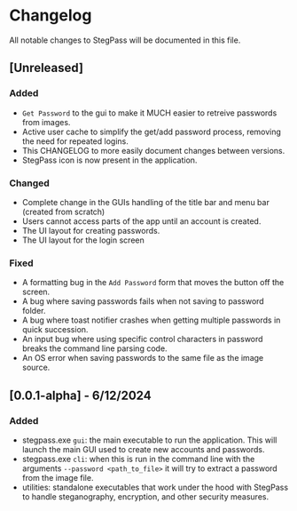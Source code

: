 # Changelog

All notable changes to StegPass will be documented in this file.

## [Unreleased]

### Added

- `Get Password` to the gui to make it MUCH easier to retreive passwords from images.
- Active user cache to simplify the get/add password process, removing the need for repeated logins.
- This CHANGELOG to more easily document changes between versions.
- StegPass icon is now present in the application.

### Changed

- Complete change in the GUIs handling of the title bar and menu bar (created from scratch)
- Users cannot access parts of the app until an account is created.
- The UI layout for creating passwords.
- The UI layout for the login screen

### Fixed

- A formatting bug in the `Add Password` form that moves the button off the screen.
- A bug where saving passwords fails when not saving to password folder.
- A bug where toast notifier crashes when getting multiple passwords in quick succession.
- An input bug where using specific control characters in password breaks the command line parsing code.
- An OS error when saving passwords to the same file as the image source.

## [0.0.1-alpha] - 6/12/2024

### Added

- stegpass.exe `gui`: the main executable to run the application. This will launch the main GUI used to create new accounts and passwords.
- stegpass.exe `cli`: when this is run in the command line with the arguments `--password <path_to_file>` it will try to extract a password from the image file.
- utilities: standalone executables that work under the hood with StegPass to handle steganography, encryption, and other security measures.